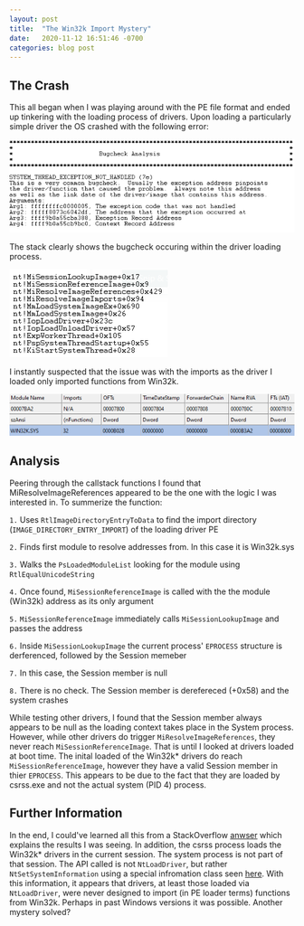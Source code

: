 ```yaml
---
layout: post
title:  "The Win32k Import Mystery"
date:   2020-11-12 16:51:46 -0700
categories: blog post
---
```


## The Crash
This all began when I was playing around with the PE file format and ended up tinkering with the loading process of drivers. Upon loading a particularly simple driver the OS crashed with the following error:

![IMG1](/assets/img/P7-Image1.png)

The stack clearly shows the bugcheck occuring within the driver loading process.

![IMG1](/assets/img/P7-Image2.png)

I instantly suspected that the issue was with the imports as the driver I loaded only imported functions from Win32k.

![IMG1](/assets/img/P7-Image3.png)


## Analysis
Peering through the callstack functions I found that MiResolveImageReferences appeared to be the one with the logic I was interested in. To summerize the function:

`1.` Uses `RtlImageDirectoryEntryToData` to find the import directory (`IMAGE_DIRECTORY_ENTRY_IMPORT`) of the loading driver PE

`2.` Finds first module to resolve addresses from. In this case it is Win32k.sys

`3.` Walks the `PsLoadedModuleList` looking for the module using `RtlEqualUnicodeString`

`4.` Once found, `MiSessionReferenceImage` is called with the the module (Win32k) address as its only argument

`5.` `MiSessionReferenceImage` immediately calls `MiSessionLookupImage` and passes the address

`6.` Inside `MiSessionLookupImage` the current process' `EPROCESS` structure is derferenced, followed by the Session memeber

`7.` In this case, the Session member is null

`8.` There is no check. The Session member is derefereced (+0x58) and the system crashes


While testing other drivers, I found that the Session member always appears to be null as the loading context takes place in the System process. However, while other drivers do trigger `MiResolveImageReferences`, they never reach `MiSessionReferenceImage`. That is until I looked at drivers loaded at boot time. The inital loaded of the Win32k* drivers do reach `MiSessionReferenceImage`, however they have a valid Session member in thier `EPROCESS`. This appears to be due to the fact that they are loaded by csrss.exe and not the actual system (PID 4) process.

## Further Information

In the end, I could've learned all this from a StackOverflow [anwser][stack-overflow] which explains the results I was seeing.
In addition, the csrss process loads the Win32k* drivers in the current session. The system process is not part of that session. The API called is not `NtLoadDriver`, but rather `NtSetSystemInformation` using a special infromation class seen [here][classes].
With this information, it appears that drivers, at least those loaded via `NtLoadDriver`, were never designed to import (in PE loader terms) functions from Win32k. Perhaps in past Windows versions it was possible.
Another mystery solved?

[stack-overflow]: https://stackoverflow.com/questions/22557832/reach-kernel-session-space-from-kernel-driver
[classes]: https://www.geoffchappell.com/studies/windows/km/ntoskrnl/api/ex/sysinfo/set.htm
